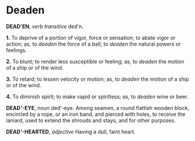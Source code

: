 # Deaden

**DEAD'EN**, _verb transitive_ ded'n.

**1.** To deprive of a portion of vigor, force or sensation; to abate vigor or action; as, to _deaden_ the force of a ball; to _deaden_ the natural powers or feelings.

**2.** To blunt; to render less susceptible or feeling; as, to _deaden_ the motion of a ship or of the wind.

**3.** To retard; to lessen velocity or motion; as, to _deaden_ the motion of a ship or of the wind.

**4.** To diminish spirit; to make vapid or spiritless; as, to _deaden_ wine or beer.

**DEAD'-EYE**, _noun_ ded'-eye. Among seamen, a round flattish wooden block, encircled by a rope, or an iron band, and pierced with holes, to receive the laniard, used to extend the shrouds and stays, and for other purposes.

**DEAD'-HEARTED**, _adjective_ Having a dull, faint heart.